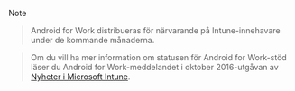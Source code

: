 > [!Note]

> Android for Work distribueras för närvarande på Intune-innehavare under de kommande månaderna.

> Om du vill ha mer information om statusen för Android for Work-stöd läser du Android for Work-meddelandet i oktober 2016-utgåvan av [Nyheter i Microsoft Intune](/intune/whats-new/whats-new-archive#october-2016).


<!--HONumber=Nov16_HO2-->


